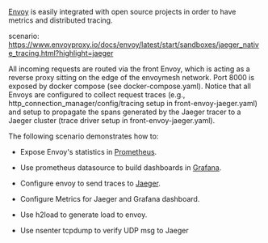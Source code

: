 [Envoy](https://www.envoyproxy.io/) is easily integrated with open source projects in order to have metrics and distributed tracing.

scenario: https://www.envoyproxy.io/docs/envoy/latest/start/sandboxes/jaeger_native_tracing.html?highlight=jaeger


All incoming requests are routed via the front Envoy, which is acting as a reverse proxy sitting on the edge of the envoymesh network. Port 8000 is exposed by docker compose (see docker-compose.yaml). Notice that all Envoys are configured to collect request traces (e.g., http_connection_manager/config/tracing setup in front-envoy-jaeger.yaml) and setup to propagate the spans generated by the Jaeger tracer to a Jaeger cluster (trace driver setup in front-envoy-jaeger.yaml).


The following scenario demonstrates how to:


- Expose Envoy's statistics in [Prometheus](https://prometheus.io/).  

- Use prometheus datasource to build dashboards in [Grafana](https://grafana.com/).

- Configure envoy to send traces to [Jaeger](https://www.jaegertracing.io/).

- Configure Metrics for Jaeger and Grafana dashboard.

- Use h2load to generate load to envoy.

- Use nsenter tcpdump to verify UDP msg to Jaeger

